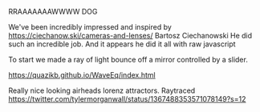 RRAAAAAAAWWWW DOG


We've been incredibly impressed and inspired by 
https://ciechanow.ski/cameras-and-lenses/ 
Bartosz Ciechanowski 
He did such an incredible job. And it appears he did it all with raw javascript

To start we made a ray of light bounce off a mirror controlled by a slider.



https://quazikb.github.io/WaveEq/index.html


Really nice looking airheads lorenz attractors. Raytraced
https://twitter.com/tylermorganwall/status/1367488353571078149?s=12

